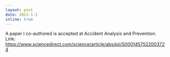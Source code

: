 ```yaml
---
layout: post
date: 2023-1-1
inline: true
---
```


A paper I co-authored is accepted at Accident Analysis and Prevention. 
Link: https://www.sciencedirect.com/science/article/abs/pii/S0001457522003724 